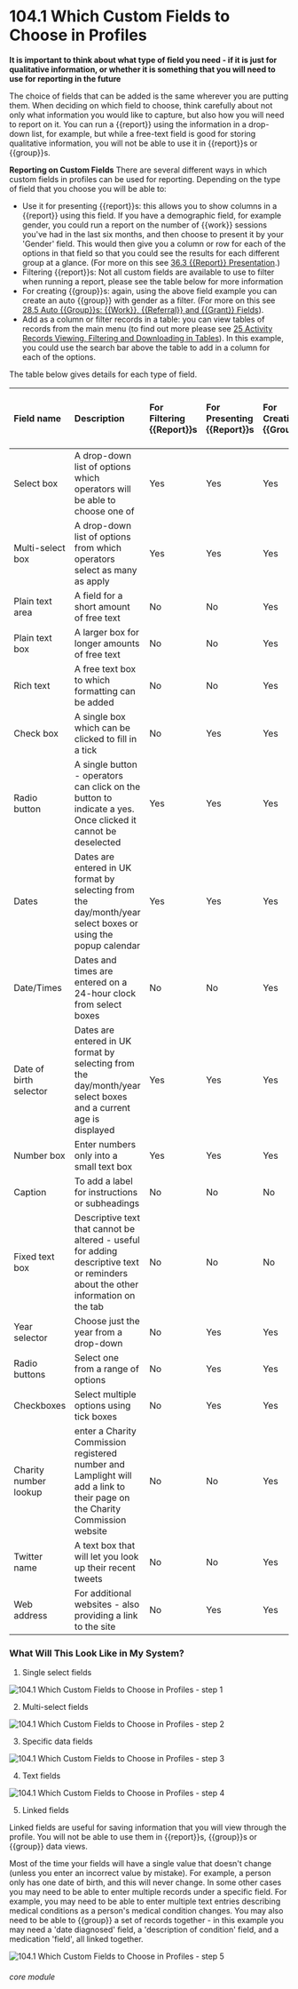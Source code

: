 # 104.1 Which Custom Fields to Choose in Profiles

**It is important to think about what type of field you need - if it is just for qualitative information, or whether it is something that you will need to use for reporting in the future**

The choice of fields that can be added is the same wherever you are putting them. When deciding on which field to choose, think carefully about not only what information you would like to capture, but also how you will need to report on it. You can run a {{report}} using the information in a drop-down list, for example, but while a free-text field is good for storing qualitative information, you will not be able to use it in {{report}}s or {{group}}s.

**Reporting on Custom Fields**
There are several different ways in which custom fields in profiles can be used for reporting. Depending on the type of field that you choose you will be able to:

- Use it for presenting {{report}}s: this allows you to show columns in a {{report}} using this field. If you have a demographic field, for example gender, you could run a report on the number of {{work}} sessions you've had in the last six months, and then choose to present it by your 'Gender' field. This would then give you a column or row for each of the options in that field so that you could see the results for each different group at a glance. (For more on this see [36.3 {{Report}} Presentation](/help/index/36.3).)
- Filtering {{report}}s: Not all custom fields are available to use to filter when running a report, please see the table below for more information
- For creating {{group}}s: again, using the above field example you can create an auto {{group}} with gender as a filter. (For more on this see [28.5 Auto {{Group}}s: {{Work}}, {{Referral}} and {{Grant}} Fields](/help/index/p/28.5)).
- Add as a column or filter records in a table: you can view tables of records from the main menu (to find out more please see [25 Activity Records Viewing, Filtering and Downloading in Tables](/help/index/p/25)). In this example, you could use the search bar above the table to add in a column for each of the options.

The table below gives details for each type of field. 


| Field name | Description |For Filtering {{Report}}s | For Presenting {{Report}}s | For Creating {{Group}}s | As a {{Group}} Data View Column |
| :--------- | :---------- | :------------------- | :--------------------- | :---------------------- | :----------------------------- |
| Select box | A drop-down list of options which operators will be able to choose one of | Yes | Yes | Yes | Yes |
| Multi-select box | A drop-down list of options from which operators select as many as apply | Yes | Yes | Yes | Yes| 
| Plain text area | A field for a short amount of free text | No | No | Yes | Yes |
| Plain text box | A larger box for longer amounts of free text | No | No | Yes | Yes |
| Rich text | A free text box to which formatting can be added | No | No | Yes | Yes |
| Check box | A single box which can be clicked to fill in a tick | No | Yes | Yes | Yes |
| Radio button | A single button - operators can click on the button to indicate a yes. Once clicked it cannot be deselected | Yes | Yes | Yes | Yes |
| Dates | Dates are entered in UK format by selecting from the day/month/year select boxes or using the popup calendar | Yes | Yes | Yes | Yes |
| Date/Times | Dates and times are entered on a 24-hour clock from select boxes | No | No | Yes | Yes |
|Date of birth selector | Dates are entered in UK format by selecting from the day/month/year select boxes and a current age is displayed | Yes | Yes | Yes | Yes |
| Number box | Enter numbers only into a small text box | Yes | Yes | Yes | Yes |
| Caption | To add a label for instructions or subheadings | No | No | No | No |
| Fixed text box | Descriptive text that cannot be altered - useful for adding descriptive text or reminders about the other information on the tab | No | No | No | No |
| Year selector | Choose just the year from a drop-down | No | Yes | Yes | Yes |
| Radio buttons | Select one from a range of options | No | Yes | Yes | Yes |
| Checkboxes | Select multiple options using tick boxes | No | Yes | Yes | Yes |
| Charity number lookup | enter a Charity Commission registered number and Lamplight will add a link to their page on the Charity Commission website | No | No | Yes | Yes |
| Twitter name | A text box that will let you look up their recent tweets | No | No | Yes | Yes |
| Web address | For additional websites - also providing a link to the site | No | Yes | Yes | Yes |


### What Will This Look Like in My System?

1. Single select fields

![104.1 Which Custom Fields to Choose in Profiles - step 1](104.1_Which_Custom_Fields_to_Choose_in_Profiles_im_1.png)

2. Multi-select fields

![104.1 Which Custom Fields to Choose in Profiles - step 2](104.1_Which_Custom_Fields_to_Choose_in_Profiles_im_2.png)

3. Specific data fields

![104.1 Which Custom Fields to Choose in Profiles - step 3](104.1_Which_Custom_Fields_to_Choose_in_Profiles_im_3.png)

4. Text fields

![104.1 Which Custom Fields to Choose in Profiles - step 4](104.1_Which_Custom_Fields_to_Choose_in_Profiles_im_4.png)

5. Linked fields

Linked fields are useful for saving information that you will view through the profile. You will not be able to use them in {{report}}s, {{group}}s or {{group}} data views.

Most of the time your fields will have a single value that doesn't change (unless you enter an incorrect value by mistake). For example, a person only has one date of birth, and this will never change. In some other cases you may need to be able to enter multiple records under a specific field. For example, you may need to be able to enter multiple text entries describing medical conditions as a person's medical condition changes. You may also need to be able to {{group}} a set of records together - in this example you may need a 'date diagnosed' field, a 'description of condition' field, and a medication 'field', all linked together. 

![104.1 Which Custom Fields to Choose in Profiles - step 5](104.1_Which_Custom_Fields_to_Choose_in_Profiles_im_5.png)




###### core module
